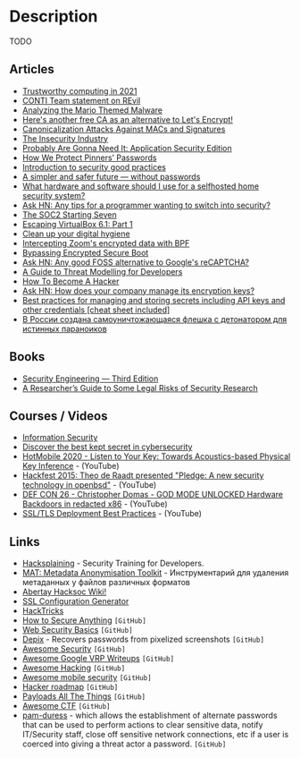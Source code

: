 # Description

TODO


## Articles

- [Trustworthy computing in 2021](https://ariadne.space/2021/10/19/trustworthy-computing-in-2021/)
- [CONTI Team statement on REvil](https://sizeof.cat/post/conti-team-statement-on-revil/)
- [Analyzing the Mario Themed Malware](https://serhack.me/articles/analyzing-mario-malware-en/)
- [Here's another free CA as an alternative to Let's Encrypt!](https://scotthelme.co.uk/heres-another-free-ca-as-an-alternative-to-lets-encrypt/)
- [Canonicalization Attacks Against MACs and Signatures](https://soatok.blog/2021/07/30/canonicalization-attacks-against-macs-and-signatures/)
- [The Insecurity Industry](https://edwardsnowden.substack.com/p/ns-oh-god-how-is-this-legal)
- [Probably Are Gonna Need It: Application Security Edition](https://jacobian.org/2021/jul/8/appsec-pagnis/)
- [How We Protect Pinners’ Passwords](https://medium.com/pinterest-engineering/how-we-protect-pinners-passwords-e769135734d)
- [Introduction to security good practices](https://dataswamp.org/~solene/2021-05-09-introduction-to-security.html)
- [A simpler and safer future — without passwords](https://blog.google/technology/safety-security/a-simpler-and-safer-future-without-passwords/)
- [What hardware and software should I use for a selfhosted home security system?](https://www.reddit.com/r/selfhosted/comments/mjmojl/what_hardware_and_software_should_i_use_for_a/)
- [Ask HN: Any tips for a programmer wanting to switch into security?](https://news.ycombinator.com/item?id=26056136)
- [The SOC2 Starting Seven](https://latacora.micro.blog/2020/03/12/the-soc-starting.html)
- [Escaping VirtualBox 6.1: Part 1](https://secret.club/2021/01/14/vbox-escape.html)
- [Clean up your digital hygiene](https://luminousmen.com/post/clean-up-your-digital-hygiene)
- [Intercepting Zoom's encrypted data with BPF](https://confused.ai/posts/intercepting-zoom-tls-encryption-bpf-uprobes)
- [Bypassing Encrypted Secure Boot](https://raelize.com/blog/espressif-esp32-bypassing-encrypted-secure-boot-cve-2020-13629/)
- [Ask HN: Any good FOSS alternative to Google's reCAPTCHA?](https://news.ycombinator.com/item?id=23089599)
- [A Guide to Threat Modelling for Developers](https://martinfowler.com/articles/agile-threat-modelling.html)
- [How To Become A Hacker](https://zalberico.com/essay/2020/04/19/how-to-become-a-hacker.html)
- [Ask HN: How does your company manage its encryption keys?](https://news.ycombinator.com/item?id=23390966)
- [Best practices for managing and storing secrets including API keys and other credentials [cheat sheet included]](https://blog.gitguardian.com/secrets-api-management/)
- [В России создана самоуничтожающаяся флешка с детонатором для истинных параноиков](https://www.cnews.ru/news/top/2021-11-26_rossiyane_sozdali_samounichtozhayushchuyusya)


## Books

- [Security Engineering — Third Edition](https://www.cl.cam.ac.uk/~rja14/book.html)
- [A Researcher’s Guide to Some Legal Risks of Security Research](https://clinic.cyber.harvard.edu/files/2020/10/Security_Researchers_Guide-2.pdf)


## Courses / Videos

- [Information Security](https://www.freecodecamp.org/learn/information-security/)
- [Discover the best kept secret in cybersecurity](https://www.hackerone.com/security-at/2021)
- [HotMobile 2020 - Listen to Your Key: Towards Acoustics-based Physical Key Inference](https://youtu.be/bxyAa_txM34) - (YouTube)
- [Hackfest 2015: Theo de Raadt presented "Pledge: A new security technology in openbsd"](https://youtu.be/F_7S1eqKsFk) - (YouTube)
- [DEF CON 26 - Christopher Domas - GOD MODE UNLOCKED Hardware Backdoors in redacted x86](https://youtu.be/jmTwlEh8L7g) - (YouTube)
- [SSL/TLS Deployment Best Practices](https://youtu.be/AYNtH7JMlAQ) - (YouTube)


## Links

- [Hacksplaining](https://www.hacksplaining.com/) - Security Training for Developers.
- [MAT: Metadata Anonymisation Toolkit](https://zenway.ru/page/mat) - Инструментарий для удаления метаданных у файлов различных форматов
- [Abertay Hacksoc Wiki!](https://wiki.hacksoc.co.uk/)
- [SSL Configuration Generator](https://ssl-config.mozilla.org/)
- [HackTricks](https://book.hacktricks.xyz/)
- [How to Secure Anything](https://github.com/veeral-patel/how-to-secure-anything) `[GitHub]`
- [Web Security Basics](https://github.com/vasanthk/web-security-basics) `[GitHub]`
- [Depix](https://github.com/beurtschipper/Depix) -  Recovers passwords from pixelized screenshots `[GitHub]`
- [Awesome Security](https://github.com/sbilly/awesome-security) `[GitHub]`
- [Awesome Google VRP Writeups](https://github.com/xdavidhu/awesome-google-vrp-writeups) `[GitHub]`
- [Awesome Hacking](https://github.com/jekil/awesome-hacking) `[GitHub]`
- [Awesome mobile security](https://github.com/vaib25vicky/awesome-mobile-security) `[GitHub]`
- [Hacker roadmap](https://github.com/sundowndev/hacker-roadmap) `[GitHub]`
- [Payloads All The Things](https://github.com/swisskyrepo/PayloadsAllTheThings) `[GitHub]`
- [Awesome CTF](https://github.com/apsdehal/awesome-ctf) `[GitHub]`
- [pam-duress](https://github.com/nuvious/pam-duress) - which allows the establishment of alternate passwords that can be used to perform actions to clear sensitive data, notify IT/Security staff, close off sensitive network connections, etc if a user is coerced into giving a threat actor a password. `[GitHub]`
